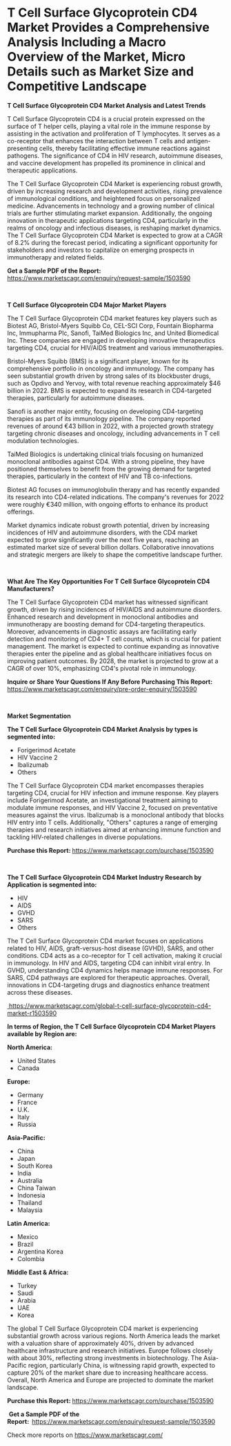 <p><h1>T Cell Surface Glycoprotein CD4 Market Provides a Comprehensive Analysis Including a Macro Overview of the Market, Micro Details such as Market Size and Competitive Landscape</h1></p><p><strong>T Cell Surface Glycoprotein CD4 Market Analysis and Latest Trends</strong></p>
<p><p>T Cell Surface Glycoprotein CD4 is a crucial protein expressed on the surface of T helper cells, playing a vital role in the immune response by assisting in the activation and proliferation of T lymphocytes. It serves as a co-receptor that enhances the interaction between T cells and antigen-presenting cells, thereby facilitating effective immune reactions against pathogens. The significance of CD4 in HIV research, autoimmune diseases, and vaccine development has propelled its prominence in clinical and therapeutic applications.</p><p>The T Cell Surface Glycoprotein CD4 Market is experiencing robust growth, driven by increasing research and development activities, rising prevalence of immunological conditions, and heightened focus on personalized medicine. Advancements in technology and a growing number of clinical trials are further stimulating market expansion. Additionally, the ongoing innovation in therapeutic applications targeting CD4, particularly in the realms of oncology and infectious diseases, is reshaping market dynamics. The T Cell Surface Glycoprotein CD4 Market is expected to grow at a CAGR of 8.2% during the forecast period, indicating a significant opportunity for stakeholders and investors to capitalize on emerging prospects in immunotherapy and related fields.</p></p>
<p><strong>Get a Sample PDF of the Report:&nbsp;</strong> <a href="https://www.marketscagr.com/enquiry/request-sample/1503590?utm_campaign=2471&utm_medium=2&utm_source=Github&utm_content=ia&utm_term=23032025&utm_id=t-cell-surface-glycoprotein-cd4">https://www.marketscagr.com/enquiry/request-sample/1503590</a></p>
<p>&nbsp;</p>
<p><strong>T Cell Surface Glycoprotein CD4 Major Market Players</strong></p>
<p><p>The T Cell Surface Glycoprotein CD4 market features key players such as Biotest AG, Bristol-Myers Squibb Co, CEL-SCI Corp, Fountain Biopharma Inc, Immupharma Plc, Sanofi, TaiMed Biologics Inc, and United Biomedical Inc. These companies are engaged in developing innovative therapeutics targeting CD4, crucial for HIV/AIDS treatment and various immunotherapies.</p><p>Bristol-Myers Squibb (BMS) is a significant player, known for its comprehensive portfolio in oncology and immunology. The company has seen substantial growth driven by strong sales of its blockbuster drugs, such as Opdivo and Yervoy, with total revenue reaching approximately $46 billion in 2022. BMS is expected to expand its research in CD4-targeted therapies, particularly for autoimmune diseases.</p><p>Sanofi is another major entity, focusing on developing CD4-targeting therapies as part of its immunology pipeline. The company reported revenues of around €43 billion in 2022, with a projected growth strategy targeting chronic diseases and oncology, including advancements in T cell modulation technologies.</p><p>TaiMed Biologics is undertaking clinical trials focusing on humanized monoclonal antibodies against CD4. With a strong pipeline, they have positioned themselves to benefit from the growing demand for targeted therapies, particularly in the context of HIV and TB co-infections.</p><p>Biotest AG focuses on immunoglobulin therapy and has recently expanded its research into CD4-related indications. The company's revenues for 2022 were roughly €340 million, with ongoing efforts to enhance its product offerings.</p><p>Market dynamics indicate robust growth potential, driven by increasing incidences of HIV and autoimmune disorders, with the CD4 market expected to grow significantly over the next five years, reaching an estimated market size of several billion dollars. Collaborative innovations and strategic mergers are likely to shape the competitive landscape further.</p></p>
<p>&nbsp;</p>
<p><strong>What Are The Key Opportunities For T Cell Surface Glycoprotein CD4 Manufacturers?</strong></p>
<p><p>The T Cell Surface Glycoprotein CD4 market has witnessed significant growth, driven by rising incidences of HIV/AIDS and autoimmune disorders. Enhanced research and development in monoclonal antibodies and immunotherapy are boosting demand for CD4-targeting therapeutics. Moreover, advancements in diagnostic assays are facilitating early detection and monitoring of CD4+ T cell counts, which is crucial for patient management. The market is expected to continue expanding as innovative therapies enter the pipeline and as global healthcare initiatives focus on improving patient outcomes. By 2028, the market is projected to grow at a CAGR of over 10%, emphasizing CD4's pivotal role in immunology.</p></p>
<p><strong>Inquire or Share Your Questions If Any Before Purchasing This Report:</strong> <a href="https://www.marketscagr.com/enquiry/pre-order-enquiry/1503590?utm_campaign=2471&utm_medium=2&utm_source=Github&utm_content=ia&utm_term=23032025&utm_id=t-cell-surface-glycoprotein-cd4">https://www.marketscagr.com/enquiry/pre-order-enquiry/1503590</a></p>
<p>&nbsp;</p>
<p><strong>Market Segmentation</strong></p>
<p><strong>The T Cell Surface Glycoprotein CD4 Market Analysis by types is segmented into:</strong></p>
<p><ul><li>Forigerimod Acetate</li><li>HIV Vaccine 2</li><li>Ibalizumab</li><li>Others</li></ul></p>
<p><p>The T Cell Surface Glycoprotein CD4 market encompasses therapies targeting CD4, crucial for HIV infection and immune response. Key players include Forigerimod Acetate, an investigational treatment aiming to modulate immune responses, and HIV Vaccine 2, focused on preventative measures against the virus. Ibalizumab is a monoclonal antibody that blocks HIV entry into T cells. Additionally, "Others" captures a range of emerging therapies and research initiatives aimed at enhancing immune function and tackling HIV-related challenges in diverse populations.</p></p>
<p><strong>Purchase this Report:&nbsp;</strong><a href="https://www.marketscagr.com/purchase/1503590?utm_campaign=2471&utm_medium=2&utm_source=Github&utm_content=ia&utm_term=23032025&utm_id=t-cell-surface-glycoprotein-cd4">https://www.marketscagr.com/purchase/1503590</a></p>
<p>&nbsp;</p>
<p><strong>The T Cell Surface Glycoprotein CD4 Market Industry Research by Application is segmented into:</strong></p>
<p><ul><li>HIV</li><li>AIDS</li><li>GVHD</li><li>SARS</li><li>Others</li></ul></p>
<p><p>The T Cell Surface Glycoprotein CD4 market focuses on applications related to HIV, AIDS, graft-versus-host disease (GVHD), SARS, and other conditions. CD4 acts as a co-receptor for T cell activation, making it crucial in immunology. In HIV and AIDS, targeting CD4 can inhibit viral entry. In GVHD, understanding CD4 dynamics helps manage immune responses. For SARS, CD4 pathways are explored for therapeutic approaches. Overall, innovations in CD4-targeting drugs and diagnostics enhance treatment across these diseases.</p></p>
<p><a href="https://www.marketscagr.com/global-t-cell-surface-glycoprotein-cd4-market-r1503590?utm_campaign=2471&utm_medium=2&utm_source=Github&utm_content=ia&utm_term=23032025&utm_id=t-cell-surface-glycoprotein-cd4">&nbsp;https://www.marketscagr.com/global-t-cell-surface-glycoprotein-cd4-market-r1503590</a></p>
<p><strong>In terms of Region, the T Cell Surface Glycoprotein CD4 Market Players available by Region are:</strong></p>
<p>
    <p> <strong> North America: </strong>
        <ul>
            <li>United States</li>
            <li>Canada</li>
        </ul>
        </p> 
    <p> <strong> Europe: </strong>
        <ul>
            <li>Germany</li>
            <li>France</li>
            <li>U.K.</li>
            <li>Italy</li>
            <li>Russia</li>
        </ul>
        </p> 
    <p> <strong> Asia-Pacific: </strong>
        <ul>
            <li>China</li>
            <li>Japan</li>
            <li>South Korea</li>
            <li>India</li>
            <li>Australia</li>
            <li>China Taiwan</li>
            <li>Indonesia</li>
            <li>Thailand</li>
            <li>Malaysia</li>
        </ul>
        </p> 
    <p> <strong> Latin America: </strong>
        <ul>
            <li>Mexico</li>
            <li>Brazil</li>
            <li>Argentina Korea</li>
            <li>Colombia</li>
        </ul>
        </p> 
    <p> <strong> Middle East & Africa: </strong>
        <ul>
            <li>Turkey</li>
            <li>Saudi</li>
            <li>Arabia</li>
            <li>UAE</li>
            <li>Korea</li>
        </ul>
    </p>
    </p>
<p><p>The global T Cell Surface Glycoprotein CD4 market is experiencing substantial growth across various regions. North America leads the market with a valuation share of approximately 40%, driven by advanced healthcare infrastructure and research initiatives. Europe follows closely with about 30%, reflecting strong investments in biotechnology. The Asia-Pacific region, particularly China, is witnessing rapid growth, expected to capture 20% of the market share due to increasing healthcare access. Overall, North America and Europe are projected to dominate the market landscape.</p></p>
<p><strong>Purchase this Report: </strong><a href="https://www.marketscagr.com/purchase/1503590?utm_campaign=2471&utm_medium=2&utm_source=Github&utm_content=ia&utm_term=23032025&utm_id=t-cell-surface-glycoprotein-cd4">https://www.marketscagr.com/purchase/1503590</a></p>
<p>&nbsp;<strong>Get a Sample PDF of the Report:&nbsp;&nbsp;</strong><a href="https://www.marketscagr.com/enquiry/request-sample/1503590?utm_campaign=2471&utm_medium=2&utm_source=Github&utm_content=ia&utm_term=23032025&utm_id=t-cell-surface-glycoprotein-cd4">https://www.marketscagr.com/enquiry/request-sample/1503590</a></p>
<p><strong></strong></p>
<p>Check more reports on <a href="https://www.marketscagr.com/?utm_campaign=2471&utm_medium=2&utm_source=Github&utm_content=ia&utm_term=23032025&utm_id=t-cell-surface-glycoprotein-cd4">https://www.marketscagr.com/</a></p>